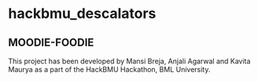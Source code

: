 # hackbmu_descalators
## MOODIE-FOODIE

This project has been developed by Mansi Breja, Anjali Agarwal and Kavita Maurya as a part of the HackBMU Hackathon, BML University.
